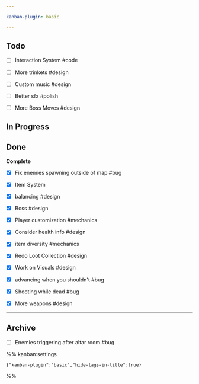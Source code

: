 ```yaml
---

kanban-plugin: basic

---
```


## Todo

- [ ] Interaction System #code
- [ ] More trinkets #design
- [ ] Custom music #design
- [ ] Better sfx #polish
- [ ] More Boss Moves #design


## In Progress



## Done

**Complete**
- [x] Fix enemies spawning outside of map #bug
- [x] Item System
- [x] balancing #design
- [x] Boss #design
- [x] Player customization #mechanics
- [x] Consider health info #design
- [x] item diversity #mechanics
- [x] Redo Loot Collection #design
- [x] Work on Visuals #design
- [x] advancing when you shouldn't #bug
- [x] Shooting while dead #bug
- [x] More weapons #design


***

## Archive

- [ ] Enemies triggering after altar room #bug

%% kanban:settings
```
{"kanban-plugin":"basic","hide-tags-in-title":true}
```
%%